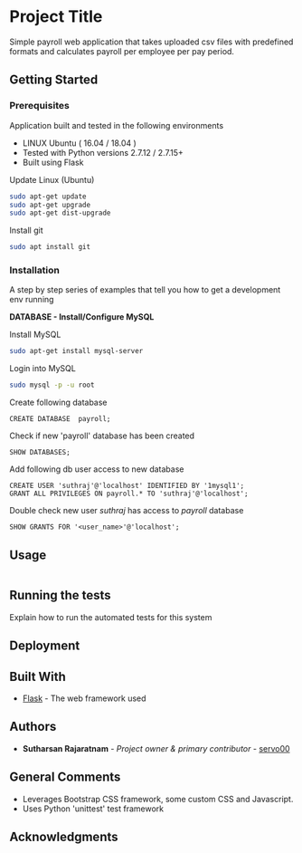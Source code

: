 # Project Title

Simple payroll web application that takes uploaded csv files with predefined formats and calculates payroll per employee per pay period.

## Getting Started


### Prerequisites

Application built and tested in the following environments
* LINUX Ubuntu ( 16.04 / 18.04 )
* Tested with Python versions 2.7.12 / 2.7.15+
* Built using Flask

Update Linux (Ubuntu)

```bash
sudo apt-get update        
sudo apt-get upgrade       
sudo apt-get dist-upgrade  
```

Install git

```bash
sudo apt install git
```

### Installation

A step by step series of examples that tell you how to get a development env running


<b> DATABASE - Install/Configure MySQL </b>

Install MySQL

```bash
sudo apt-get install mysql-server
```

Login into MySQL

```bash
sudo mysql -p -u root
```

Create following database

```mysql
CREATE DATABASE  payroll;
```

Check if new 'payroll' database has been created

```mysql
SHOW DATABASES;
```

Add following db user access to new database

```mysql
CREATE USER 'suthraj'@'localhost' IDENTIFIED BY '1mysql1';
GRANT ALL PRIVILEGES ON payroll.* TO 'suthraj'@'localhost';
```

Double check new user <i> suthraj </i> has access to <i> payroll </i> database

```mysql
SHOW GRANTS FOR '<user_name>'@'localhost';
```

## Usage

```python

```



## Running the tests

Explain how to run the automated tests for this system
 
## Deployment

## Built With

* [Flask](http://flask.palletsprojects.com/en/1.1.x/) - The web framework used


## Authors

* **Sutharsan Rajaratnam** - *Project owner & primary contributor* - [servo00](https://github.com/servo00)


## General Comments 
 - Leverages Bootstrap CSS framework, some custom CSS and Javascript.
 - Uses Python 'unittest' test framework 

 
## Acknowledgments

